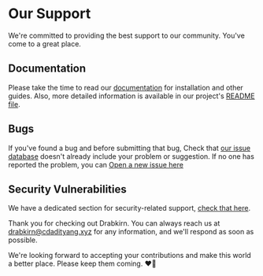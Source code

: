 # Our Support

We're committed to providing the best support to our community. You've come to a great place.

## Documentation
Please take the time to read our [documentation](https://go.cdadityang.xyz/docs) for installation and other guides. Also, more detailed information is available in our project's [README file](https://github.com/drabkirn/notga/blob/master/README.md).

## Bugs
If you've found a bug and before submitting that bug, Check that [our issue database](https://github.com/drabkirn/notga/issues)
doesn't already include your problem or suggestion. If no one has reported the problem, you can [Open a new issue here](https://github.com/drabkirn/notga/issues/new/choose)

## Security Vulnerabilities
We have a dedicated section for security-related support, [check that here](https://github.com/drabkirn/notga/blob/master/.github/SECURITY.md).

Thank you for checking out Drabkirn. You can always reach us at [drabkirn@cdadityang.xyz](mailto:drabkirn@cdadityang.xyz) for any information, and we'll respond as soon as possible.

We're looking forward to accepting your contributions and make this world a better place. Please keep them coming. ❤💖